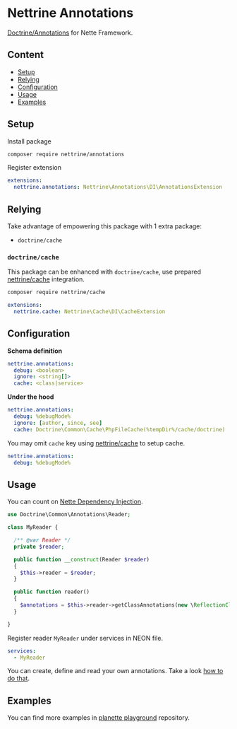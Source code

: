 # Nettrine Annotations

[Doctrine/Annotations](https://www.doctrine-project.org/projects/annotations.html) for Nette Framework.


## Content

- [Setup](#setup)
- [Relying](#relying)
- [Configuration](#configuration)
- [Usage](#usage)
- [Examples](#examples)


## Setup

Install package

```bash
composer require nettrine/annotations
```

Register extension

```yaml
extensions:
  nettrine.annotations: Nettrine\Annotations\DI\AnnotationsExtension
```


## Relying

Take advantage of empowering this package with 1 extra package:

- `doctrine/cache`


### `doctrine/cache`

This package can be enhanced with `doctrine/cache`, use prepared [nettrine/cache](https://github.com/nettrine/cache) integration.

```bash
composer require nettrine/cache
```

```yaml
extensions:
  nettrine.cache: Nettrine\Cache\DI\CacheExtension
```


## Configuration

**Schema definition**

```yaml
nettrine.annotations:
  debug: <boolean>
  ignore: <string[]>
  cache: <class|service>
```

**Under the hood**

```yaml
nettrine.annotations:
  debug: %debugMode%
  ignore: [author, since, see]
  cache: Doctrine\Common\Cache\PhpFileCache(%tempDir%/cache/doctrine)
```

You may omit `cache` key using [nettrine/cache](https://github.com/nettrine/cache) to setup cache.

```yaml
nettrine.annotations:
  debug: %debugMode%
```


## Usage

You can count on [Nette Dependency Injection](https://doc.nette.org/en/3.0/dependency-injection).

```php
use Doctrine\Common\Annotations\Reader;

class MyReader {

  /** @var Reader */
  private $reader;

  public function __construct(Reader $reader)
  {
    $this->reader = $reader;
  }

  public function reader()
  {
    $annotations = $this->reader->getClassAnnotations(new \ReflectionClass(UserEntity::class));
  }

}
```

Register reader `MyReader` under services in NEON file.

```yaml
services:
  - MyReader
```

You can create, define and read your own annotations. Take a look [how to do that](https://www.doctrine-project.org/projects/doctrine-annotations/en/latest/index.html#create-an-annotation-class).


## Examples

You can find more examples in [planette playground](https://github.com/planette/playground) repository.
